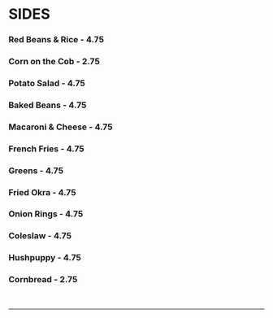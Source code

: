 # SIDES

### Red Beans & Rice - 4.75
### Corn on the Cob - 2.75
### Potato Salad - 4.75
### Baked Beans - 4.75
### Macaroni & Cheese - 4.75
### French Fries - 4.75
### Greens - 4.75
### Fried Okra - 4.75
### Onion Rings - 4.75
### Coleslaw - 4.75
### Hushpuppy - 4.75
### Cornbread - 2.75


<br>
<hr>
<Available/>
<Disclaimer/>
